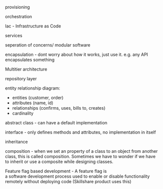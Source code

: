 provisioning

orchestration

Iac - Infrastructure as Code

services

seperation of concerns/ modular software

encapsulation - dont worry about how it works, just use it. e.g. any API encapsulates something

Multitier architecture

repository layer

entity relationship diagram:
  - entities (customer, order)
  - attributes (name, id)
  - relationships (confirms, uses, bills to, creates)
  - cardinality

abstract class - can have a default implementation

interface - only defines methods and attributes, no implementation in itself

inheritance

composition - when we set an property of a class to an object from another class, this is called composition. Sometimes we have to wonder if we have to inherit or use a composite while designing classes.

Feature flag based development - A feature flag is a software development process used to enable or disable functionality remotely without deploying code (Skillshare product uses this)



